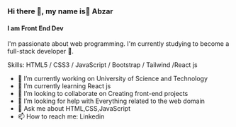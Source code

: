 ### Hi there 👋, my name is ِAbzar
#### I am Front End Dev

 I'm passionate about web programming. I'm currently studying to become a full-stack developer 🚀.

Skills: HTML5 / CSS3 / JavaScript / Bootstrap /  Tailwind /React js 

- 🔭 I’m currently working on University of Science and Technology 
- 🌱 I’m currently learning React js 
- 👯 I’m looking to collaborate on Creating front-end projects 
- 🤔 I’m looking for help with Everything related to the web domain 
- 💬 Ask me about HTML,CSS,JavaScript  
- 📫 How to reach me: Linkedin  
  

